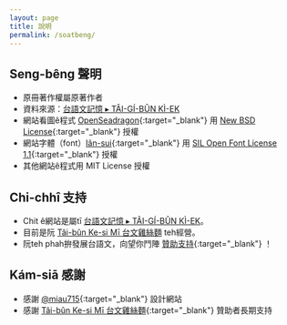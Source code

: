 ```yaml
---
layout: page
title: 說明
permalink: /soatbeng/
---
```


## Seng-bêng 聲明

- 原冊著作權屬原著作者
- 資料來源：[台語文記憶 ▸ TÂI-GÍ-BÛN KÌ-EK](https://kiek.taigi.info/)
- 網站看圖ê程式 [OpenSeadragon](https://openseadragon.github.io/){:target="_blank"} 用 [New BSD License](https://openseadragon.github.io/license/){:target="_blank"} 授權
- 網站字體（font）[Iân-sui](https://github.com/ButTaiwan/iansui){:target="_blank"} 用 [SIL Open Font License 1.1](https://github.com/ButTaiwan/iansui#%E9%96%8B%E6%BA%90%E6%8E%88%E6%AC%8A%E8%A6%8F%E5%AE%9A){:target="_blank"} 授權
- 其他網站ê程式用 MIT License 授權

## Chi-chhî 支持

- Chit ê網站是屬tī [台語文記憶 ▸ TÂI-GÍ-BÛN KÌ-EK](https://kiek.taigi.info/)。
- 目前是阮 [Tâi-bûn Ke-si Mī 台文雞絲麵](https://linktr.ee/taibunkesimi) teh經營。
- 阮teh phah拚發展台語文，向望你鬥陣 [贊助支持](https://linktr.ee/taibunkesimi){:target="_blank"} ！

## Kám-siā 感謝

- 感謝 [@miau715](https://github.com/miau715){:target="_blank"} 設計網站
- 感謝 [Tâi-bûn Ke-si Mī 台文雞絲麵](https://linktr.ee/taibunkesimi){:target="_blank"} 贊助者長期支持
